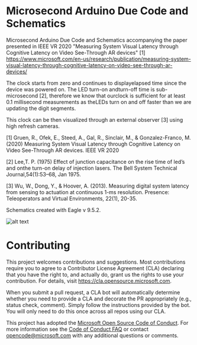 
# Microsecond Arduino Due Code and Schematics

Microsecond Arduino Due Code and Schematics accompanying the paper presented in IEEE VR 2020 "Measuring System Visual Latency through Cognitive Latency on Video See-Through AR devices" [1]
https://www.microsoft.com/en-us/research/publication/measuring-system-visual-latency-through-cognitive-latency-on-video-see-through-ar-devices/

The clock starts from zero and continues to displayelapsed time since the device was powered on. The LED turn-on andturn-off time is sub-microsecond [2], therefore we know that ourclock is sufficient for at least 0.1 millisecond measurements as theLEDs turn on and off faster than we are updating the digit segments.

This clock can be then visualized through an external observer [3] using high refresh cameras.


[1] Gruen, R., Ofek, E., Steed, A., Gal, R., Sinclair, M., & Gonzalez-Franco, M. (2020) Measuring System Visual Latency through Cognitive Latency on Video See-Through AR devices. IEEE VR 2020

[2] Lee,T. P. (1975) Effect of junction capacitance on the rise time of led’s and onthe turn-on delay of injection lasers. The Bell System Technical Journal,54(1):53–68, Jan 1975.

[3] Wu, W., Dong, Y., & Hoover, A. (2013). Measuring digital system latency from sensing to actuation at continuous 1-ms resolution. Presence: Teleoperators and Virtual Environments, 22(1), 20-35.

Schematics created with Eagle v 9.5.2.

![alt text](Clock.png)

# Contributing

This project welcomes contributions and suggestions.  Most contributions require you to agree to a
Contributor License Agreement (CLA) declaring that you have the right to, and actually do, grant us
the rights to use your contribution. For details, visit https://cla.opensource.microsoft.com.

When you submit a pull request, a CLA bot will automatically determine whether you need to provide
a CLA and decorate the PR appropriately (e.g., status check, comment). Simply follow the instructions
provided by the bot. You will only need to do this once across all repos using our CLA.

This project has adopted the [Microsoft Open Source Code of Conduct](https://opensource.microsoft.com/codeofconduct/).
For more information see the [Code of Conduct FAQ](https://opensource.microsoft.com/codeofconduct/faq/) or
contact [opencode@microsoft.com](mailto:opencode@microsoft.com) with any additional questions or comments.
